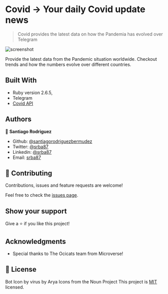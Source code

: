 # Covid -> Your daily Covid update news

> Covid provides the latest data on how the Pandemia has evolved over Telegram

![screenshot]()

Provide the latest data from the Pandemic situation worldwide. Checkout trends and how the numbers evolve over different countries. 

## Built With

- Ruby version 2.6.5,
- Telegram
- [Covid API](https://covid19api.com/)

## Authors

👤 **Santiago Rodriguez**

- Github: [@santiagorodriguezbermudez](https://github.com/santiagorodriguezbermudez)
- Twitter: [@srba87](https://twitter.com/srba87)
- Linkedin: [@srba87](https://www.linkedin.com/in/srba87/)
- Email: [srba87](srba87@gmail.com)

## 🤝 Contributing

Contributions, issues and feature requests are welcome!

Feel free to check the [issues page](issues/).

## Show your support

Give a ⭐️ if you like this project!

## Acknowledgments

- Special thanks to The Ocicats team from Microverse!

## 📝 License

Bot Icon by virus by Arya Icons from the Noun Project
This project is [MIT](lic.url) licensed.
